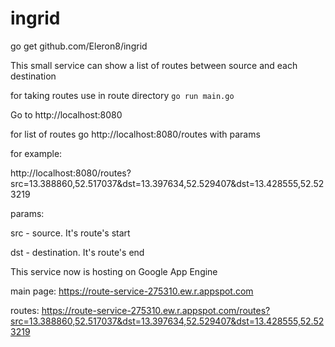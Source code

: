 # ingrid

go get github.com/Eleron8/ingrid

This small service can show a list of routes between source and each destination

for taking routes use in route directory `go run main.go` 

Go to http://localhost:8080

for list of routes go http://localhost:8080/routes with params

for example:

http://localhost:8080/routes?src=13.388860,52.517037&dst=13.397634,52.529407&dst=13.428555,52.523219

params:

src - source. It's route's start

dst - destination. It's route's end


This service now is hosting on Google App Engine

main page: https://route-service-275310.ew.r.appspot.com

routes: https://route-service-275310.ew.r.appspot.com/routes?src=13.388860,52.517037&dst=13.397634,52.529407&dst=13.428555,52.523219


